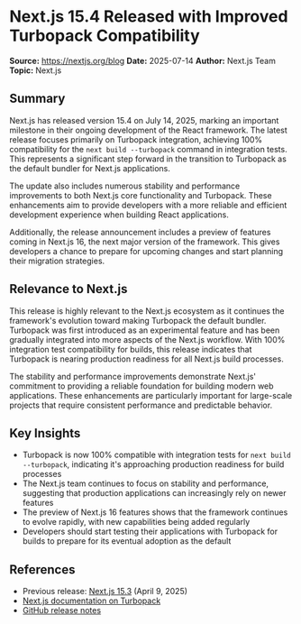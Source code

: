 # Next.js 15.4 Released with Improved Turbopack Compatibility

**Source:** https://nextjs.org/blog
**Date:** 2025-07-14
**Author:** Next.js Team
**Topic:** Next.js

## Summary

Next.js has released version 15.4 on July 14, 2025, marking an important milestone in their ongoing development of the React framework. The latest release focuses primarily on Turbopack integration, achieving 100% compatibility for the `next build --turbopack` command in integration tests. This represents a significant step forward in the transition to Turbopack as the default bundler for Next.js applications.

The update also includes numerous stability and performance improvements to both Next.js core functionality and Turbopack. These enhancements aim to provide developers with a more reliable and efficient development experience when building React applications.

Additionally, the release announcement includes a preview of features coming in Next.js 16, the next major version of the framework. This gives developers a chance to prepare for upcoming changes and start planning their migration strategies.

## Relevance to Next.js

This release is highly relevant to the Next.js ecosystem as it continues the framework's evolution toward making Turbopack the default bundler. Turbopack was first introduced as an experimental feature and has been gradually integrated into more aspects of the Next.js workflow. With 100% integration test compatibility for builds, this release indicates that Turbopack is nearing production readiness for all Next.js build processes.

The stability and performance improvements demonstrate Next.js' commitment to providing a reliable foundation for building modern web applications. These enhancements are particularly important for large-scale projects that require consistent performance and predictable behavior.

## Key Insights

- Turbopack is now 100% compatible with integration tests for `next build --turbopack`, indicating it's approaching production readiness for build processes
- The Next.js team continues to focus on stability and performance, suggesting that production applications can increasingly rely on newer features
- The preview of Next.js 16 features shows that the framework continues to evolve rapidly, with new capabilities being added regularly
- Developers should start testing their applications with Turbopack for builds to prepare for its eventual adoption as the default

## References

- Previous release: [Next.js 15.3](https://nextjs.org/blog/next-15-3) (April 9, 2025)
- [Next.js documentation on Turbopack](https://nextjs.org/docs/app/api-reference/next-config-js/turbopack)
- [GitHub release notes](https://github.com/vercel/next.js/releases)